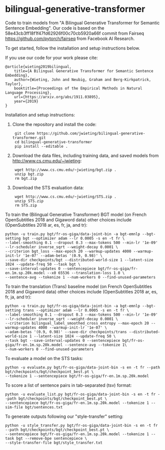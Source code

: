 # bilingual-generative-transformer

Code to train models from "A Bilingual Generative Transformer for Semantic Sentence Embedding". Our code is based on the 58e43cb3ff18f1f47fd62926f00c70cb5920a66f commit from Fairseq https://github.com/pytorch/fairseq from Facebook AI Research.

To get started, follow the installation and setup instructions below.

If you use our code for your work please cite:

    @article{wieting2019bilingual,
        title={A Bilingual Generative Transformer for Semantic Sentence Embedding},
        author={Wieting, John and Neubig, Graham and Berg-Kirkpatrick, Taylor},
        booktitle={Proceedings of the Empirical Methods in Natural Language Processing},
        url={https://arxiv.org/abs/1911.03895},
        year={2019}
    }

Installation and setup instructions:

1. Clone the repository and install the code:

        git clone https://github.com/jwieting/bilingual-generative-transformer.git
        cd bilingual-generative-transformer
        pip install --editable .

2. Download the data files, including training data, and saved models from http://www.cs.cmu.edu/~jwieting:

        wget http://www.cs.cmu.edu/~jwieting/bgt.zip .
        unzip bgt.zip
        rm bgt.zip
        
3. Download the STS evaluation data:

        wget http://www.cs.cmu.edu/~jwieting/STS.zip .
        unzip STS.zip
        rm STS.zip

To train the (Bilingual Generative Transformer) BGT model (on French OpenSubtitles 2018 and Gigaword data) other choices include (OpenSubtitles 2018 ar, es, fr, ja, and tr):

    python -u train.py bgt/fr-os-giga/data-joint-bin -a bgt-emnlp --bgt-setting bgt --optimizer adam --lr 0.0005 -s en -t fr \
    --label-smoothing 0.1 --dropout 0.3 --max-tokens 500 --min-lr '1e-09' --lr-scheduler inverse_sqrt --weight-decay 0.0001 \
    --criterion bgt_loss --max-epoch 20 --warmup-updates 4000 --warmup-init-lr '1e-07' --adam-betas '(0.9, 0.98)' \
    --save-dir checkpoints/bgt --distributed-world-size 1 --latent-size 1024 --update-freq 50 --task bgt \
    --save-interval-updates 0 --sentencepiece bgt/fr-os-giga/fr-en.1m.sp.20k.model --x0 65536 --translation-loss 1.0 \
    --sentence-avg --tokenize 1 --num-workers 0 --find-unused-parameters

To train the translation (Trans) baseline model (on French OpenSubtitles 2018 and Gigaword data) other choices include (OpenSubtitles 2018 ar, es, fr, ja, and tr):

    python -u train.py bgt/fr-os-giga/data-joint-bin -a bgt-emnlp --bgt-setting trans --optimizer adam --lr 0.0005 -s en -t fr \
    --label-smoothing 0.1 --dropout 0.3 --max-tokens 500 --min-lr '1e-09' --lr-scheduler inverse_sqrt --weight-decay 0.0001 \
    --criterion bilingual_label_smoothed_cross_entropy --max-epoch 20 --warmup-updates 4000 --warmup-init-lr '1e-07' \
    --adam-betas '(0.9, 0.98)' --save-dir checkpoints/trans --distributed-world-size 1 --latent-size 1024 --update-freq 50 \
    --task bgt --save-interval-updates 0 --sentencepiece bgt/fr-os-giga/fr-en.1m.sp.20k.model --sentence-avg --tokenize 1\
    --num-workers 0 --find-unused-parameters

To evaluate a model on the STS tasks:

    python -u evaluate.py bgt/fr-os-giga/data-joint-bin -s en -t fr --path bgt/checkpoints/bgt/checkpoint_best.pt \
    --tokenize 1 --sentencepiece bgt/fr-os-giga/fr-en.1m.sp.20k.model

To score a list of sentence pairs in tab-separated (tsv) format:

    python -u evaluate_list.py bgt/fr-os-giga/data-joint-bin -s en -t fr --path bgt/checkpoints/bgt/checkpoint_best.pt \
    --sentencepiece bgt/fr-os-giga/fr-en.1m.sp.20k.model --tokenize 1 --sim-file bgt/sentences.txt

To generate outputs following our "style-transfer" setting:

    python -u style_transfer.py bgt/fr-os-giga/data-joint-bin -s en -t fr --path bgt/checkpoints/bgt/checkpoint_best.pt \
    --sentencepiece bgt/fr-os-giga/fr-en.1m.sp.20k.model --tokenize 1 --task bgt --remove-bpe sentencepiece \
    --style-transfer-file bgt/style_transfer.txt
